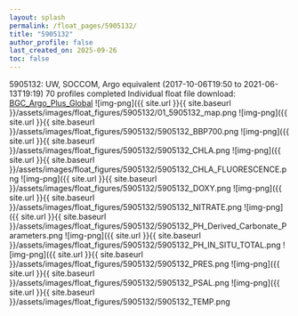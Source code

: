 ```yaml
---
layout: splash
permalink: /float_pages/5905132/
title: "5905132"
author_profile: false
last_created_on: 2025-09-26
toc: false
---
```

 
5905132: UW, SOCCOM, Argo equivalent (2017-10-06T19:50 to 2021-06-13T19:19)
70 profiles completed
Individual float file download: [BGC_Argo_Plus_Global](https://ftp.soest.hawaii.edu/bgc_argo_plus/Individual_Floats/outliers_removed/5905132_Sprof_processed.nc)
![img-png]({{ site.url }}{{ site.baseurl }}/assets/images/float_figures/5905132/01_5905132_map.png
![img-png]({{ site.url }}{{ site.baseurl }}/assets/images/float_figures/5905132/5905132_BBP700.png
![img-png]({{ site.url }}{{ site.baseurl }}/assets/images/float_figures/5905132/5905132_CHLA.png
![img-png]({{ site.url }}{{ site.baseurl }}/assets/images/float_figures/5905132/5905132_CHLA_FLUORESCENCE.png
![img-png]({{ site.url }}{{ site.baseurl }}/assets/images/float_figures/5905132/5905132_DOXY.png
![img-png]({{ site.url }}{{ site.baseurl }}/assets/images/float_figures/5905132/5905132_NITRATE.png
![img-png]({{ site.url }}{{ site.baseurl }}/assets/images/float_figures/5905132/5905132_PH_Derived_Carbonate_Parameters.png
![img-png]({{ site.url }}{{ site.baseurl }}/assets/images/float_figures/5905132/5905132_PH_IN_SITU_TOTAL.png
![img-png]({{ site.url }}{{ site.baseurl }}/assets/images/float_figures/5905132/5905132_PRES.png
![img-png]({{ site.url }}{{ site.baseurl }}/assets/images/float_figures/5905132/5905132_PSAL.png
![img-png]({{ site.url }}{{ site.baseurl }}/assets/images/float_figures/5905132/5905132_TEMP.png
